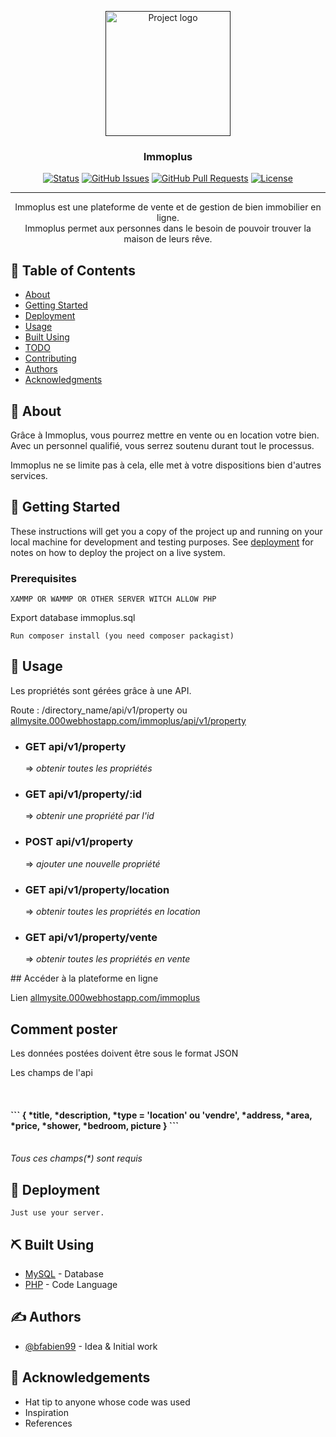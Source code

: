 <p align="center">
  <a href="" rel="noopener">
 <img width=200px height=200px src="https://i.imgur.com/6wj0hh6.jpg" alt="Project logo"></a>
</p>

<h3 align="center">Immoplus</h3>

<div align="center">

[![Status](https://img.shields.io/badge/status-active-success.svg)]()
[![GitHub Issues](https://img.shields.io/github/issues/kylelobo/The-Documentation-Compendium.svg)](https://github.com/kylelobo/The-Documentation-Compendium/issues)
[![GitHub Pull Requests](https://img.shields.io/github/issues-pr/kylelobo/The-Documentation-Compendium.svg)](https://github.com/kylelobo/The-Documentation-Compendium/pulls)
[![License](https://img.shields.io/badge/license-MIT-blue.svg)](/LICENSE)

</div>

---

<p align="center"> 
    Immoplus est une plateforme de vente et de gestion de bien immobilier en ligne.
    <br> 
    Immoplus permet aux personnes dans le besoin de pouvoir trouver la maison de leurs rêve.
    <br>
</p>

## 📝 Table of Contents

- [About](#about)
- [Getting Started](#getting_started)
- [Deployment](#deployment)
- [Usage](#usage)
- [Built Using](#built_using)
- [TODO](../TODO.md)
- [Contributing](../CONTRIBUTING.md)
- [Authors](#authors)
- [Acknowledgments](#acknowledgement)

## 🧐 About <a name = "about"></a>

<p>Grâce à Immoplus, vous pourrez mettre en vente ou en location votre bien. Avec un personnel qualifié, vous serrez soutenu durant tout le processus.</p>
<p>Immoplus ne se limite pas à cela, elle met à votre dispositions bien d'autres services.</p>

## 🏁 Getting Started <a name = "getting_started"></a>

These instructions will get you a copy of the project up and running on your local machine for development and testing purposes. See [deployment](#deployment) for notes on how to deploy the project on a live system.

### Prerequisites

```
XAMMP OR WAMMP OR OTHER SERVER WITCH ALLOW PHP
```
Export database immoplus.sql
```
Run composer install (you need composer packagist)
```

## 🎈 Usage <a name="usage"></a>

<p>Les propriétés sont gérées grâce à une API.</p>
<p>Route : <span>/directory_name/api/v1/property</span> ou <span><a href="allmysite.000webhostapp.com/immoplus/api/v1/property">allmysite.000webhostapp.com/immoplus/api/v1/property</a></span></p>
<ul>
  <li><h3>GET api/v1/property</h3> => <i>obtenir toutes les propriétés</i></li>
  <li><h3>GET api/v1/property/:id</h3> => <i>obtenir une propriété par l'id</i></li>
  <li><h3>POST api/v1/property</h3> => <i>ajouter une nouvelle propriété</i></li>
  <li><h3>GET api/v1/property/location</h3> => <i>obtenir toutes les propriétés en location</i></li>
  <li><h3>GET api/v1/property/vente</h3> => <i>obtenir toutes les propriétés en vente</i></li>
</ul>
## Accéder à la plateforme en ligne
<p>Lien <a href='allmysite.000webhostapp.com/immoplus'>allmysite.000webhostapp.com/immoplus</a></p>

## Comment poster
<p>Les données postées doivent être sous le format JSON</p>
<p>Les champs de l'api </p>
<br>
<h4>
```
{
  *title, *description, *type = 'location' ou 'vendre', *address, *area, *price, *shower, *bedroom, picture
}
```
</h4>
<br>
<i>Tous ces champs(*) sont requis</i>

## 🚀 Deployment <a name = "deployment"></a>
```
Just use your server.
```

## ⛏️ Built Using <a name = "built_using"></a>

- [MySQL](https://www.MySQL.com/) - Database
- [PHP](https://php.net/) - Code Language

## ✍️ Authors <a name = "authors"></a>

- [@bfabien99](https://github.com/bfabien99) - Idea & Initial work


## 🎉 Acknowledgements <a name = "acknowledgement"></a>

- Hat tip to anyone whose code was used
- Inspiration
- References
